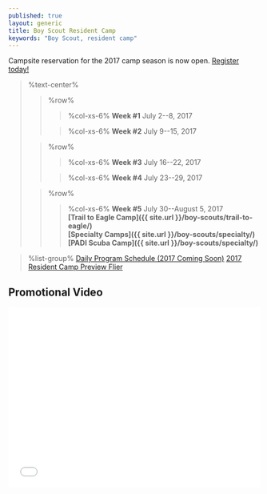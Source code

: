 ```yaml
---
published: true
layout: generic
title: Boy Scout Resident Camp
keywords: "Boy Scout, resident camp"
---
```


<div class="alert alert-info">
Campsite reservation for the 2017 camp season is now open.
<a href="{{ site.url }}/2017/">
Register today!</a>
</div>

> %text-center%
>> %row%
>>> %col-xs-6%
>>> **Week #1**
>>> July 2--8, 2017
>>
>>> %col-xs-6%
>>> **Week #2**
>>> July 9--15, 2017
>
>> %row%
>>> %col-xs-6%
>>> **Week #3**
>>> July 16--22, 2017
>>
>>> %col-xs-6%
>>> **Week #4**
>>> July 23--29, 2017
>
>> %row%
>>> %col-xs-6%
>>> **Week #5**
>>> July 30--August 5, 2017<br/>
>>> **[Trail to Eagle Camp]({{ site.url }}/boy-scouts/trail-to-eagle/)**<br/>
>>> **[Specialty Camps]({{ site.url }}/boy-scouts/specialty/)**<br/>
>>> **[PADI Scuba Camp]({{ site.url }}/boy-scouts/specialty/)**


> %list-group%
> <a href="{{ site.url }}/pdf/2016/2016-schedule.pdf" class="list-group-item">Daily Program Schedule (2017 Coming Soon)</a>
> <a href="{{ site.url }}/pdf/2017/2017-boy-scout-brochure.pdf" class="list-group-item">2017 Resident Camp Preview Flier</a>

## Promotional Video

<iframe style="max-width: 640px; width: 100%; height: 360px; border: none;" src="//www.youtube-nocookie.com/embed/mBW3OGLBcIc?rel=0" allowfullscreen></iframe>
